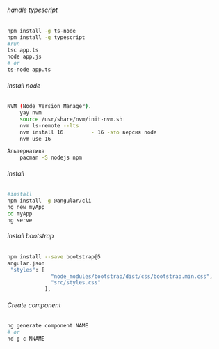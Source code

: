 
###### 
```bash

```
###### handle typescript 
```bash
npm install -g ts-node
npm install -g typescript
#run
tsc app.ts
node app.js
# or
ts-node app.ts
```

###### install node 
```bash     
NVM (Node Version Manager).        
	yay nvm
	source /usr/share/nvm/init-nvm.sh
	nvm ls-remote --lts
	nvm install 16         - 16 -это версия node
	nvm use 16

Альтернатива        
	pacman -S nodejs npm
```

###### install 
```bash
#install
npm install -g @angular/cli
ng new myApp
cd myApp
ng serve

```
###### install bootstrap
```bash
npm install --save bootstrap@5
angular.json
 "styles": [
              "node_modules/bootstrap/dist/css/bootstrap.min.css",
              "src/styles.css"
            ],
```

###### Create component
```bash
ng generate component NAME
# or
nd g c NNAME

```
